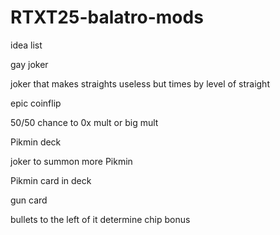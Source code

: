 # RTXT25-balatro-mods

idea list

gay joker

joker that makes straights useless but times by level of straight

epic coinflip

50/50 chance to 0x mult or big mult

Pikmin deck

joker to summon more Pikmin

Pikmin card in deck

gun card

bullets to the left of it determine chip bonus
